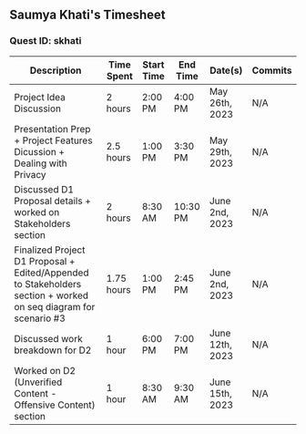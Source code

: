 ## Saumya Khati's Timesheet
### Quest ID: skhati

| Description | Time Spent | Start Time | End Time | Date(s) | Commits |
| ----- | ----- | ----- | ----- | ----- | ----- | 
| Project Idea Discussion | 2 hours | 2:00 PM | 4:00 PM | May 26th, 2023 | N/A |
| Presentation Prep + Project Features Dicussion + Dealing with Privacy | 2.5 hours | 1:00 PM | 3:30 PM | May 29th, 2023 | N/A |
| Discussed D1 Proposal details + worked on Stakeholders section | 2 hours | 8:30 AM | 10:30 PM | June 2nd, 2023 | N/A |
| Finalized Project D1 Proposal + Edited/Appended to Stakeholders section + worked on seq diagram for scenario #3 | 1.75 hours | 1:00 PM | 2:45 PM | June 2nd, 2023 | N/A |
| Discussed work breakdown for D2 | 1 hour | 6:00 PM | 7:00 PM | June 12th, 2023 | N/A |
| Worked on D2 (Unverified Content - Offensive Content) section | 1 hour | 8:30 AM | 9:30 AM | June 15th, 2023 | N/A |
